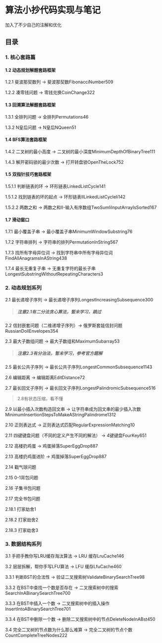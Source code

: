 # 算法小抄代码实现与笔记

加入了不少自己的注解和优化

## 目录

### 1. 核心套路篇

#### 1.2 动态规划解题套路框架

1.2.1 斐波那契数列 -> 斐波那契数FibonacciNumber509

1.2.2 凑零钱问题 -> 零钱兑换CoinChange322

#### 1.3 回溯算法解题套路框架

1.3.1 全排列问题 -> 全排列Permutations46

1.3.2 N皇后问题 -> N皇后NQueen51

#### 1.4 BFS算法套路框架

1.4.2 二叉树的最小高度 -> 二叉树的最小深度MinimumDepthOfBinaryTree111

1.4.3 解开密码锁的最少次数 -> 打开转盘锁OpenTheLock752

#### 1.5 双指针技巧套路框架

1.5.1.1 判断链表的环 -> 环形链表LinkedListCycle141

1.5.1.2 找到链表的环的起点 -> 环形链表IILinkedListCycleIi142

1.5.2.2 两数之和 -> 两数之和II-输入有序数组TwoSumIiInputArrayIsSorted167

#### 1.7 滑动窗口

1.7.1 最小覆盖子串 ->  最小覆盖子串MinimumWindowSubstring76

1.7.2 字符串排列 -> 字符串的排列PermutationInString567

1.7.3 找所有字母异位词 -> 找到字符串中所有字母异位词FindAllAnagramsInAString438

1.7.4 最长无重复子串 -> 无重复字符的最长子串LongestSubstringWithoutRepeatingCharacters3

### 2. 动态规划系列

2.1 最长递增子序列 -> 最长递增子序列LongestIncreasingSubsequence300

> ##### 注意2.1有二分法贪心算法，暂未学习，跳过

2.2 信封嵌套问题（二维递增子序列）-> 俄罗斯套娃信封问题RussianDollEnvelopes354

2.3 最大子数组问题 -> 最大子数组和MaximumSubarray53

> ##### 注意2.3有分治法，暂未学习，参考官方题解

2.5 最长公共子序列 -> 最长公共子序列LongestCommonSubsequence1143

2.6 编辑距离 -> 编辑距离EditDistance72

2.7 最长回文子序列 -> 最长回文子序列LongestPalindromicSubsequence516

> 2.8有状态压缩，看不懂

2.9 以最小插入次数构造回文串 -> 让字符串成为回文串的最少插入次数MinimumInsertionStepsToMakeAStringPalindrome1312

2.10 正则表达式 -> 正则表达式匹配RegularExpressionMatching10

2.11 四键键盘问题（不同的定义产生不同的解法） -> 4键键盘FourKey651

2.12 高楼扔鸡蛋 -> 鸡蛋掉落SuperEggDrop887

2.13 高楼扔鸡蛋进阶 -> 鸡蛋掉落SuperEggDrop887

2.14 戳气球问题

2.15 0-1背包问题

2.16 子集书包问题

2.17 完全书包问题

2.18.1 打家劫舍1

2.18.2 打家劫舍2

2.18.3 打家劫舍3

### 3. 数据结构系列

3.1 手把手教你写LRU缓存淘汰算法 -> LRU 缓存LruCache146

3.2 层层拆解，帮你手写LFU算法 -> LFU 缓存LfuCache460

3.3.1 判断BST的合法性 -> 验证二叉搜索树ValidateBinarySearchTree98

3.3.2 在BST中查找一个数是否存在 -> 二叉搜索树中的搜索SearchInABinarySearchTree700

3.3.3 在BST中插入一个数 -> 二叉搜索树中的插入操作InsertIntoABinarySearchTree701

3.3.4 在BST中删除一个数 -> 删除二叉搜索树中的节点DeleteNodeInABst450

3.4 完全二叉树的节点数为什么那么难算 -> 完全二叉树的节点个数CountCompleteTreeNodes222